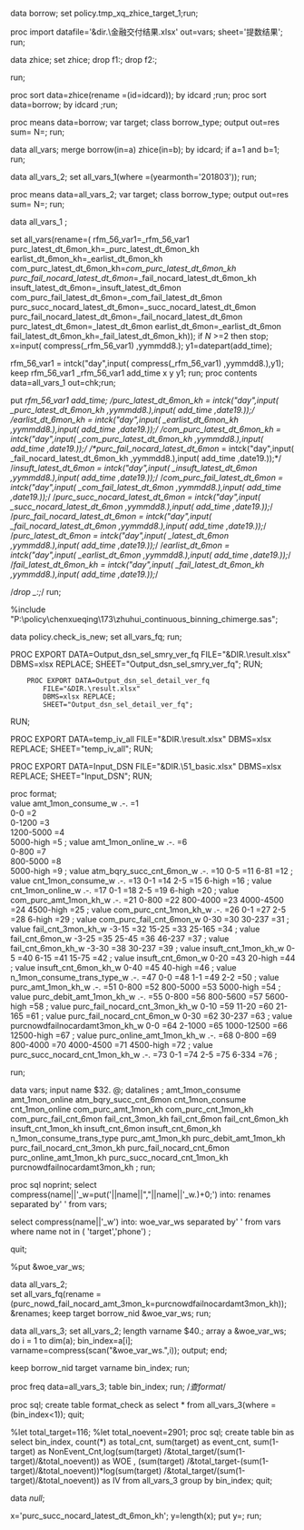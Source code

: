

data borrow;
set policy.tmp_xq_zhice_target_1;run;

proc import datafile='&dir.\金融交付结果.xlsx' out=vars;
sheet='提数结果';
run;

data zhice;
set zhice;
drop f1:;
drop f2:;

run;

proc sort data=zhice(rename =(id=idcard));
by idcard ;run;
proc sort data=borrow;
by idcard ;run;

proc means data=borrow;
var target;
class borrow_type;
output out=res sum= N=;
run;

data all_vars;
merge borrow(in=a) zhice(in=b);
by idcard;
if a=1 and b=1;
run;

data all_vars_2;
set all_vars_1(where =(yearmonth='201803'));
run;

proc means data=all_vars_2;
var target;
class borrow_type;
output out=res sum= N=;
run;


data all_vars_1 ;

set all_vars(rename=(
rfm_56_var1=_rfm_56_var1
purc_latest_dt_6mon_kh=_purc_latest_dt_6mon_kh
earlist_dt_6mon_kh=_earlist_dt_6mon_kh
com_purc_latest_dt_6mon_kh=_com_purc_latest_dt_6mon_kh
purc_fail_nocard_latest_dt_6mon_=_fail_nocard_latest_dt_6mon_kh
insuft_latest_dt_6mon=_insuft_latest_dt_6mon
com_purc_fail_latest_dt_6mon=_com_fail_latest_dt_6mon
purc_succ_nocard_latest_dt_6mon=_succ_nocard_latest_dt_6mon
purc_fail_nocard_latest_dt_6mon=_fail_nocard_latest_dt_6mon
purc_latest_dt_6mon=_latest_dt_6mon
earlist_dt_6mon=_earlist_dt_6mon
fail_latest_dt_6mon_kh=_fail_latest_dt_6mon_kh));
if _N_ >=2 then stop;
x=input(	compress(_rfm_56_var1)	,yymmdd8.);
y1=datepart(add_time);

rfm_56_var1	=	intck("day",input(	compress(_rfm_56_var1)	,yymmdd8.),y1);
keep rfm_56_var1 _rfm_56_var1 add_time x y y1;
run;
proc contents data=all_vars_1 out=chk;run;

put  _rfm_56_var1 add_time;
/*purc_latest_dt_6mon_kh	=	intck("day",input(	_purc_latest_dt_6mon_kh	,yymmdd8.),input(	add_time	,date19.));*/
/*earlist_dt_6mon_kh	=	intck("day",input(	_earlist_dt_6mon_kh	,yymmdd8.),input(	add_time	,date19.));*/
/*com_purc_latest_dt_6mon_kh	=	intck("day",input(	_com_purc_latest_dt_6mon_kh	,yymmdd8.),input(	add_time	,date19.));*/
/*purc_fail_nocard_latest_dt_6mon_	=	intck("day",input(	_fail_nocard_latest_dt_6mon_kh	,yymmdd8.),input(	add_time	,date19.));*/
/*insuft_latest_dt_6mon	=	intck("day",input(	_insuft_latest_dt_6mon	,yymmdd8.),input(	add_time	,date19.));*/
/*com_purc_fail_latest_dt_6mon	=	intck("day",input(	_com_fail_latest_dt_6mon	,yymmdd8.),input(	add_time	,date19.));*/
/*purc_succ_nocard_latest_dt_6mon	=	intck("day",input(	_succ_nocard_latest_dt_6mon	,yymmdd8.),input(	add_time	,date19.));*/
/*purc_fail_nocard_latest_dt_6mon	=	intck("day",input(	_fail_nocard_latest_dt_6mon	,yymmdd8.),input(	add_time	,date19.));*/
/*purc_latest_dt_6mon	=	intck("day",input(	_latest_dt_6mon	,yymmdd8.),input(	add_time	,date19.));*/
/*earlist_dt_6mon	=	intck("day",input(	_earlist_dt_6mon	,yymmdd8.),input(	add_time	,date19.));*/
/*fail_latest_dt_6mon_kh	=	intck("day",input(	_fail_latest_dt_6mon_kh	,yymmdd8.),input(	add_time	,date19.));*/

/*drop _:;*/
run;



%include "P:\policy\chenxueqing\173\zhuhui_continuous_binning_chimerge.sas";

data policy.check_is_new;
set all_vars_fq;
run;
	
PROC EXPORT DATA=Output_dsn_sel_smry_ver_fq
            FILE="&DIR.\result.xlsx"
            DBMS=xlsx REPLACE;
            SHEET="Output_dsn_sel_smry_ver_fq";
RUN;

		PROC EXPORT DATA=Output_dsn_sel_detail_ver_fq
            FILE="&DIR.\result.xlsx"
            DBMS=xlsx REPLACE;
            SHEET="Output_dsn_sel_detail_ver_fq";
RUN;

PROC EXPORT DATA=temp_iv_all
            FILE="&DIR.\result.xlsx"
            DBMS=xlsx REPLACE;
            SHEET="temp_iv_all";
RUN;

PROC EXPORT DATA=Input_DSN
            FILE="&DIR.\51_basic.xlsx"
            DBMS=xlsx REPLACE;
            SHEET="Input_DSN";
RUN;

proc format;				
value	amt_1mon_consume_w	.-.	=1	
		0-0	=2	
		0-1200	=3	
		1200-5000	=4	
		5000-high	=5	;
value	amt_1mon_online_w	.-.	=6	
		0-800	=7	
		800-5000	=8	
		5000-high	=9	;
value	atm_bqry_succ_cnt_6mon_w	.-.	=10	
		0-5	=11	
		6-81	=12	;
value	cnt_1mon_consume_w	.-.	=13	
		0-1	=14	
		2-5	=15	
		6-high	=16	;
value	cnt_1mon_online_w	.-.	=17	
		0-1	=18	
		2-5	=19	
		6-high	=20	;
value	com_purc_amt_1mon_kh_w	.-.	=21	
		0-800	=22	
		800-4000	=23	
		4000-4500	=24	
		4500-high	=25	;
value	com_purc_cnt_1mon_kh_w	.-.	=26	
		0-1	=27	
		2-5	=28	
		6-high	=29	;
value	com_purc_fail_cnt_6mon_w	0-30	=30	
		30-237	=31	;
value	fail_cnt_3mon_kh_w	-3-15	=32	
		15-25	=33	
		25-165	=34	;
value	fail_cnt_6mon_w	-3-25	=35	
		25-45	=36	
		46-237	=37	;
value	fail_cnt_6mon_kh_w	-3-30	=38	
		30-237	=39	;
value	insuft_cnt_1mon_kh_w	0-5	=40	
		6-15	=41	
		15-75	=42	;
value	insuft_cnt_6mon_w	0-20	=43	
		20-high	=44	;
value	insuft_cnt_6mon_kh_w	0-40	=45	
		40-high	=46	;
value	n_1mon_consume_trans_type_w	.-.	=47	
		0-0	=48	
		1-1	=49	
		2-2	=50	;
value	purc_amt_1mon_kh_w	.-.	=51	
		0-800	=52	
		800-5000	=53	
		5000-high	=54	;
value	purc_debit_amt_1mon_kh_w	.-.	=55	
		0-800	=56	
		800-5600	=57	
		5600-high	=58	;
value	purc_fail_nocard_cnt_3mon_kh_w	0-10	=59	
		11-20	=60	
		21-165	=61	;
value	purc_fail_nocard_cnt_6mon_w	0-30	=62	
		30-237	=63	;
value	purcnowdfailnocardamt3mon_kh_w	0-0	=64	
		2-1000	=65	
		1000-12500	=66	
		12500-high	=67	;
value	purc_online_amt_1mon_kh_w	.-.	=68	
		0-800	=69	
		800-4000	=70	
		4000-4500	=71	
		4500-high	=72	;
value	purc_succ_nocard_cnt_1mon_kh_w	.-.	=73	
		0-1	=74	
		2-5	=75	
		6-334	=76	;


run;

data vars;
input name $32. @;
datalines ;
amt_1mon_consume
amt_1mon_online
atm_bqry_succ_cnt_6mon
cnt_1mon_consume
cnt_1mon_online
com_purc_amt_1mon_kh
com_purc_cnt_1mon_kh
com_purc_fail_cnt_6mon
fail_cnt_3mon_kh
fail_cnt_6mon
fail_cnt_6mon_kh
insuft_cnt_1mon_kh
insuft_cnt_6mon
insuft_cnt_6mon_kh
n_1mon_consume_trans_type
purc_amt_1mon_kh
purc_debit_amt_1mon_kh
purc_fail_nocard_cnt_3mon_kh
purc_fail_nocard_cnt_6mon
purc_online_amt_1mon_kh
purc_succ_nocard_cnt_1mon_kh
purcnowdfailnocardamt3mon_kh
;
run;


proc sql noprint;
select compress(name||'_w=put('||name||","||name||'_w.)+0;') into: renames separated by' '
from vars;

select  compress(name||'_w')  into: woe_var_ws separated by' '
from vars where name not in ( 'target','phone') ;

quit;

%put &woe_var_ws;




data 	all_vars_2;             
set 	all_vars_fq(rename =(purc_nowd_fail_nocard_amt_3mon_k=purcnowdfailnocardamt3mon_kh));
&renames;
keep target   borrow_nid &woe_var_ws;
run;



data all_vars_3;
set all_vars_2;
length varname $40.;
array a &woe_var_ws;
do i = 1 to dim(a);
	bin_index=a[i];
	varname=compress(scan("&woe_var_ws.",i));
	output;
end;

keep borrow_nid target   varname  bin_index;
run; 

proc freq data=all_vars_3;
table bin_index;
run;
/*查format*/

proc sql;
create table format_check as
select * from all_vars_3(where =(bin_index<1));
quit;



%let total_target=116;
%let total_noevent=2901;
proc sql;
create table bin as
select bin_index, count(*) as total_cnt, sum(target) as event_cnt, 
sum(1-target) as NonEvent_Cnt,log(sum(target) /&total_target/(sum(1-target)/&total_noevent)) as WOE ,
(sum(target) /&total_target-(sum(1-target)/&total_noevent))*log(sum(target) /&total_target/(sum(1-target)/&total_noevent)) as IV
from all_vars_3 group by bin_index;
quit;

data _null_;

x='purc_succ_nocard_latest_dt_6mon_kh';
y=length(x);
put y=;
run;
